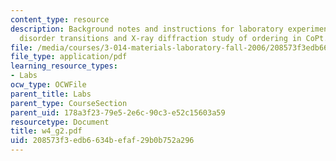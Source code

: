 ```yaml
---
content_type: resource
description: Background notes and instructions for laboratory experiments on order
  disorder transitions and X-ray diffraction study of ordering in CoPt.
file: /media/courses/3-014-materials-laboratory-fall-2006/208573f3edb6634befaf29b0b752a296_w4_g2.pdf
file_type: application/pdf
learning_resource_types:
- Labs
ocw_type: OCWFile
parent_title: Labs
parent_type: CourseSection
parent_uid: 178a3f23-79e5-2e6c-90c3-e52c15603a59
resourcetype: Document
title: w4_g2.pdf
uid: 208573f3-edb6-634b-efaf-29b0b752a296
---
```

